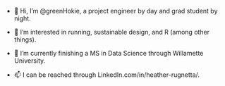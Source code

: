 - 👋 Hi, I’m @greenHokie, a project engineer by day and grad student by night.
- 👀 I’m interested in running, sustainable design, and R (among other things).
- 🌱 I’m currently finishing a MS in Data Science through Willamette University.

- 📫 I can be reached through LinkedIn.com/in/heather-rugnetta/.

<!---
greenHokie/greenHokie is a ✨ special ✨ repository because its `README.md` (this file) appears on your GitHub profile.
You can click the Preview link to take a look at your changes.
--->
